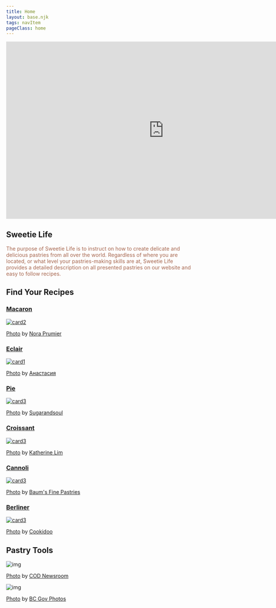 ```yaml
---
title: Home
layout: base.njk
tags: navItem
pageClass: home
---
```

<body>
  <article class="backgroundpink">
    <div class="hero">
    <div class="hero-video">
      <div class="videoWrapper ratio-16-9">
      <iframe class="videocontent" width="853" height="480" src="https://www.youtube.com/embed/2rOcCug6heU" title="YouTube video player" frameborder="0" allow="accelerometer; autoplay; clipboard-write; encrypted-media; gyroscope; picture-in-picture" allowfullscreen></iframe>
      </div>
    </div>
    <div class="herotext">
      <h1>Sweetie Life</h1>
      <p style="color:#A7664E;">The purpose of Sweetie Life is to instruct on how to create delicate and delicious pastries from all over the world. Regardless of where you are located, or what level your pastries-making skills are at, Sweetie Life provides a detailed description on all presented pastries on our website and easy to follow recipes.</p>
    </div>
    </div>
    </div>
 
</article>

<!--  <div class="search">
    <form>
					<label>
						<input type="text" size="25" name="gr">
					</label>
					<input type="submit" value="search" class="btn">
				</form>
  </div>-->
 
  <section class="container">
     <h1 class="title">Find Your Recipes</h1>
      <div class="home_container" >
        <div class="card"> <a href="/r-macaron">
          <h3>Macaron</h3 style="color:##FFC6E8;">
          <img src="/images/s-m.jpg" alt="card2">
           <p class="credit"><a href="https://www.flickr.com/photos/nora_prumier/33395060056/in/photolist-ST1pTw-rHcsLT-rdZu4f-VzNRFH-rpLYU1-CSW6vJ-2ehZ8s1-LGuZ4Y-yh1Tfh-Cah3EG-8RzMmG-SRxtGm-LKaKTh-rbqPoJ-Mx9Jjx-Pip4pY-Kijfo9-LU91So-EhKAAg-ENVs93-zbJvkS-BAiTZr-22oYcct-CpbDBR-22PbCDc-27iW3En-JTZwjR-8RYzK3-qUNcVS-GNUA88-WBZ1iH-vuWwz8-JhdxFr-GXTVoa-AH3okp-236KjLW-tyj6hY-vpCQhk-v7Hp4d-36ERNq-xfaYoH-215u3Y3-RgRZhN-y18iKq-BSvsb1-z8HHHf-UGzCMZ-qLpNtT-qvCoe4-VSCV4A">Photo</a> by <a href="https://www.flickr.com/photos/laurelquist/">Nora Prumier</a></p>
        </a></div>
      <div class="card"><a href="/r-eclair">
          <h3>Eclair</h3>
          <img src="/images/s-eclairs.jpg" alt="card1">
          <p class="credit"><a href="https://www.pexels.com/photo/frosted-eclairs-8365696/">Photo</a> by <a href="https://www.pexels.com/@69816215/">Анастасия</a></p>
      </a></div>
      <div class="card"><a href="/r-pie">
        <h3>Pie</h3>
        <img src="/images/s-pie2.jpg" alt="card3">
         <p class="credit"><a href="https://www.sugarandsoul.co/air-fryer-pumpkin-pie/">Photo</a> by <a href="https://www.sugarandsoul.co/">Sugarandsoul</a></p>
      </a></div>
      <div class="card"><a href="/r-croissant">
        <h3>Croissant</h3>
        <img src="/images/s-cro.jpg" alt="card3">
         <p class="credit"><a href="https://www.flickr.com/photos/ultrakml/32708308983/in/photolist-rfQ3uw-qwiys3-RQjCHM-CVXGvx-CXCiGZ-SeD989-TkMK7z-GAaTuR-tnf2BX-sGEnY9-XYs4Sm-KmCFsX-AeFPZt-29advba-T6Ymw3-sEyRJt-HJjBdP-rNfghW-qTxr3u-qTxq8y-vwU4YD-28LwuLW-F2ksc8-Xth7XL-Tm9SaX-ESErUE-K4KBMo-ANTTtS-Y9Mewi-KAz9qe-LUXrw1-22qWfqF-rKuPKa-rTAXLr-JHJKW6-XVM2Fn-28PimJz-yE6WXr-x1EFVt-srKgyN-sczNZk-KDP9WD-HCAU5F-AaTj9d-AaTnP9-CMSJew-T9n1Ln-Jp7wMF-FDR4hH-qwiyUL/">Photo</a> by  <a href="https://live.staticflickr.com/2880/32708308983_8f5b6621c8_b.jpg">Katherine Lim</a></p>
      </div>
       <div class="card"><a href="/r-cannoli">
        <h3>Cannoli</h3>
        <img src="/images/s-car.jpg" alt="card3">
         <p class="credit"><a href="https://www.flickr.com/photos/baumsfinepastries/41390385841/in/photolist-264wxG6-5QzTMA-K99T3A-E5g9Kc-K1JNWD-rkiqCX-U7HMeM-r5Tgg4-HJDnXs-xjLgWD-HGVEeY-JmUENW-JSqyFN-G8M23b-2aMiYm2-JYuAsw-K8GeSD-28EFNT-HpN39w-PXVRK-tggN16-JeEZPt-MVEPaY-VPqjYP-R5xVuD-vgqE86-GwrfKd-CPqbpQ-wb5Lym-NjgRFf-Ab2QB7-227sTJc-yAqZ6R-JmYcrn-KbsjKF-JmYhav-KfvW5U-JmYhka-JmY8hF-22bg281-s8QRgi-GUykfF-J8kk9u-EunAnz-vhv9uc-w1y1jz-rDhCwT-JeEZMV-ToS7U2-qAp5HE">Photo</a> by <a href="https://www.flickr.com/photos/baumsfinepastries/">Baum's Fine Pastries</a></p>
      </div>
       <div class="card"><a href="/r-berliner">
        <h3>Berliner</h3>
        <img src="/images/s-ber.jpg" alt="card3">
         <p class="credit"><a href="https://cookidoo.com.cn/recipes/recipe/en-CN/r258637">Photo</a> by <a href="https://cookidoo.com.cn/foundation/en-CN">Cookidoo</a></p>
      </div>
      </div>


  </section>

  <section class="container">
    <h1 class="title">Pastry Tools</h1>
    <div class="tool">
      <div class="toolcard">
      <img src="/images/index_monthly.jpg" alt="img">
      <p class="credit"><a href="https://wordpress.org/openverse/image/ac4250d7-7926-46ea-9346-95cfb812f5f8">Photo</a> by <a href="https://www.flickr.com/photos/41431665@N07">COD Newsroom</a></p>
        </div>
       <div class="toolcard">
      <img src="/images/index_year.jpg" alt="img">
      <p class="credit"><a href="https://wordpress.org/openverse/image/649603c8-3e7f-4a79-a6f9-bb2743dd6b95">Photo</a> by <a href="https://www.flickr.com/photos/45802067@N03">BC Gov Photos</a></p>
       </div>
       </div>
    </div>
  </section>
  
 <script src="script.js"></script>
</body>

